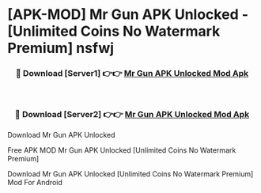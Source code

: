 # [APK-MOD] Mr Gun APK Unlocked - [Unlimited Coins No Watermark Premium] nsfwj



<div align="center">
<h3>🔴 Download [Server1] 👉👉 <a href="https://momento.my/?title=Mr_Gun_APK_Unlocked">Mr Gun APK Unlocked Mod Apk</a></h3><br>

<h3>🔴 Download [Server2] 👉👉 <a href="https://momento.my/?title=Mr_Gun_APK_Unlocked">Mr Gun APK Unlocked Mod Apk</a></h3>
</div>



Download Mr Gun APK Unlocked 

Free APK MOD Mr Gun APK Unlocked [Unlimited Coins No Watermark Premium]

Download Mr Gun APK Unlocked [Unlimited Coins No Watermark Premium] Mod For Android
